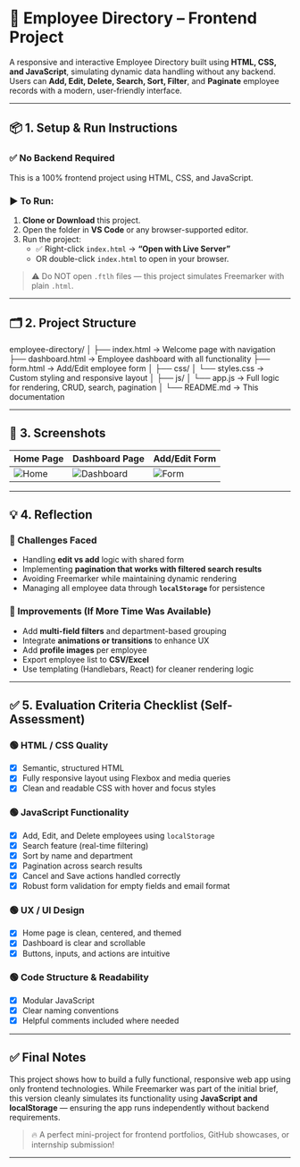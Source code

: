 # 🚀 Employee Directory – Frontend Project

A responsive and interactive Employee Directory built using **HTML, CSS, and JavaScript**, simulating dynamic data handling without any backend. Users can **Add, Edit, Delete, Search, Sort, Filter**, and **Paginate** employee records with a modern, user-friendly interface.

---

## 📦 1. Setup & Run Instructions

### ✅ No Backend Required

This is a 100% frontend project using HTML, CSS, and JavaScript.

### ▶️ To Run:
1. **Clone or Download** this project.
2. Open the folder in **VS Code** or any browser-supported editor.
3. Run the project:
   - ✅ Right-click `index.html` → **“Open with Live Server”**
   - OR double-click `index.html` to open in your browser.

> ⚠️ Do NOT open `.ftlh` files — this project simulates Freemarker with plain `.html`.

---

## 🗂 2. Project Structure

employee-directory/
│
├── index.html → Welcome page with navigation
├── dashboard.html → Employee dashboard with all functionality
├── form.html → Add/Edit employee form
│
├── css/
│ └── styles.css → Custom styling and responsive layout
│
├── js/
│ └── app.js → Full logic for rendering, CRUD, search, pagination
│
└── README.md → This documentation




---

## 📸 3. Screenshots

| Home Page | Dashboard Page | Add/Edit Form |
|-----------|----------------|---------------|
| ![Home](screenshots/home.png) | ![Dashboard](screenshots/dashboard.png) | ![Form](screenshots/form.png) |

---

## 💡 4. Reflection

### 🔧 Challenges Faced
- Handling **edit vs add** logic with shared form
- Implementing **pagination that works with filtered search results**
- Avoiding Freemarker while maintaining dynamic rendering
- Managing all employee data through **`localStorage`** for persistence

### 🔁 Improvements (If More Time Was Available)
- Add **multi-field filters** and department-based grouping
- Integrate **animations or transitions** to enhance UX
- Add **profile images** per employee
- Export employee list to **CSV/Excel**
- Use templating (Handlebars, React) for cleaner rendering logic

---

## ✅ 5. Evaluation Criteria Checklist (Self-Assessment)

### 🟢 HTML / CSS Quality
- [x] Semantic, structured HTML
- [x] Fully responsive layout using Flexbox and media queries
- [x] Clean and readable CSS with hover and focus styles

### 🟢 JavaScript Functionality
- [x] Add, Edit, and Delete employees using `localStorage`
- [x] Search feature (real-time filtering)
- [x] Sort by name and department
- [x] Pagination across search results
- [x] Cancel and Save actions handled correctly
- [x] Robust form validation for empty fields and email format

### 🟢 UX / UI Design
- [x] Home page is clean, centered, and themed
- [x] Dashboard is clear and scrollable
- [x] Buttons, inputs, and actions are intuitive

### 🟢 Code Structure & Readability
- [x] Modular JavaScript
- [x] Clear naming conventions
- [x] Helpful comments included where needed

---

## ✅ Final Notes

This project shows how to build a fully functional, responsive web app using only frontend technologies. While Freemarker was part of the initial brief, this version cleanly simulates its functionality using **JavaScript and localStorage** — ensuring the app runs independently without backend requirements.

> 🔥 A perfect mini-project for frontend portfolios, GitHub showcases, or internship submission!

---

